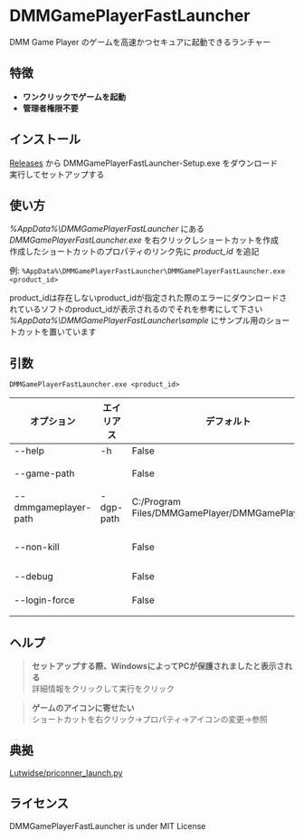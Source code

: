 # DMMGamePlayerFastLauncher
DMM Game Player のゲームを高速かつセキュアに起動できるランチャー

## 特徴
- **ワンクリックでゲームを起動**
- **管理者権限不要**

## インストール
[Releases](https://github.com/fa0311/DMMGamePlayerFastLauncher/releases) から DMMGamePlayerFastLauncher-Setup.exe をダウンロード<br>
実行してセットアップする

## 使い方
*%AppData%\DMMGamePlayerFastLauncher* にある *DMMGamePlayerFastLauncher.exe* を右クリックしショートカットを作成<br>
作成したショートカットのプロパティのリンク先に *product_id* を追記<br>

例: `%AppData%\DMMGamePlayerFastLauncher\DMMGamePlayerFastLauncher.exe <product_id>`<br>

product_idは存在しないproduct_idが指定された際のエラーにダウンロードされているソフトのproduct_idが表示されるのでそれを参考にして下さい<br>
*%AppData%\DMMGamePlayerFastLauncher\sample* にサンプル用のショートカットを置いています<br>

## 引数
`DMMGamePlayerFastLauncher.exe <product_id>`

| オプション           | エイリアス | デフォルト                                       | 備考                              | タイプ |
|----------------------|------------|--------------------------------------------------|-----------------------------------|--------|
| --help               | -h         | False                                            |                                   | bool   |
| --game-path          |            | False                                            | Falseにすると自動                 |        |
| --dmmgameplayer-path | -dgp-path  | C:/Program Files/DMMGamePlayer/DMMGamePlayer.exe |                                   |        |
| --non-kill           |            | False                                            | DMMGamePlayerが起動したままになる | bool   |
| --debug              |            | False                                            | デバッグモード                    | bool   |
| --login-force        |            | False                                            | ログインを強制する                | bool   |

## ヘルプ

> **セットアップする際、WindowsによってPCが保護されましたと表示される**<br>
> 詳細情報をクリックして実行をクリック

> **ゲームのアイコンに寄せたい**<br>
> ショートカットを右クリック→プロパティ→アイコンの変更→参照

## 典拠
[Lutwidse/priconner_launch.py](https://gist.github.com/Lutwidse/82d8e7a20c96296bc0318f1cb6bf26ee)

## ライセンス
DMMGamePlayerFastLauncher is under MIT License